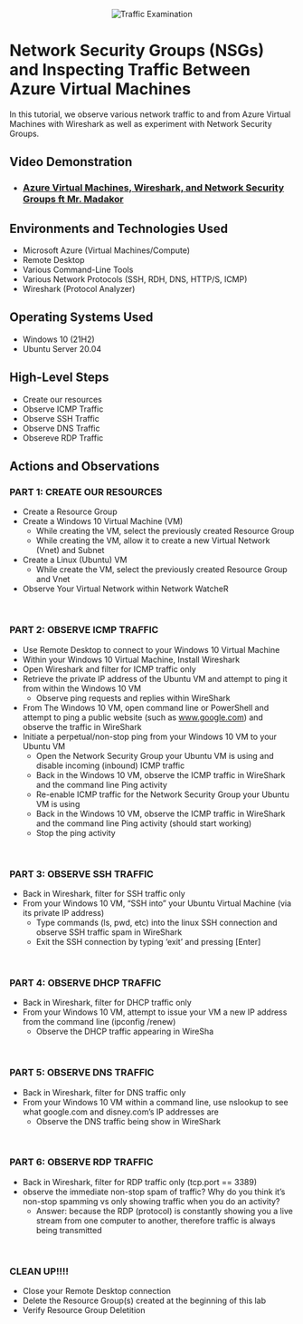 <p align="center">
<img src="https://i.imgur.com/Ua7udoS.png" alt="Traffic Examination"/>
</p>

<h1>Network Security Groups (NSGs) and Inspecting Traffic Between Azure Virtual Machines</h1>
In this tutorial, we observe various network traffic to and from Azure Virtual Machines with Wireshark as well as experiment with Network Security Groups. <br />


<h2>Video Demonstration</h2>

- ### [Azure Virtual Machines, Wireshark, and Network Security Groups ft Mr. Madakor](https://firebasestorage.googleapis.com/v0/b/coursecareers-prod.appspot.com/o/courses%2Fit-course%2FFINAL_DRAFT_Performing%20Activities%20on%20the%20Network_11.23.2022.mp4?alt=media&token=043e9c16-a99d-409b-bbee-f96f802b3287)

<h2>Environments and Technologies Used</h2>

- Microsoft Azure (Virtual Machines/Compute)
- Remote Desktop
- Various Command-Line Tools
- Various Network Protocols (SSH, RDH, DNS, HTTP/S, ICMP)
- Wireshark (Protocol Analyzer)

<h2>Operating Systems Used </h2>

- Windows 10 (21H2)
- Ubuntu Server 20.04

<h2>High-Level Steps</h2>

- Create our resources
- Observe ICMP Traffic
- Observe SSH Traffic
- Observe DNS Traffic
- Obsereve RDP Traffic

<h2>Actions and Observations</h2>

<h3>PART 1: CREATE OUR RESOURCES</h3>
<p>

- Create a Resource Group
- Create a Windows 10 Virtual Machine (VM)
  - While creating the VM, select the previously created Resource Group
  - While creating the VM, allow it to create a new Virtual Network (Vnet) and Subnet
- Create a Linux (Ubuntu) VM
  - While create the VM, select the previously created Resource Group and Vnet
- Observe Your Virtual Network within Network WatcheR

</p>
<br />

<h3>PART 2: OBSERVE ICMP TRAFFIC</h3>

<p>

- Use Remote Desktop to connect to your Windows 10 Virtual Machine
- Within your Windows 10 Virtual Machine, Install Wireshark
- Open Wireshark and filter for ICMP traffic only
- Retrieve the private IP address of the Ubuntu VM and attempt to ping it from within the Windows 10 VM
  - Observe ping requests and replies within WireShark
- From The Windows 10 VM, open command line or PowerShell and attempt to ping a public website (such as www.google.com)     and observe the traffic in WireShark
- Initiate a perpetual/non-stop ping from your Windows 10 VM to your Ubuntu VM
  - Open the Network Security Group your Ubuntu VM is using and disable incoming (inbound) ICMP traffic
  - Back in the Windows 10 VM, observe the ICMP traffic in WireShark and the command line Ping activity
  - Re-enable ICMP traffic for the Network Security Group your Ubuntu VM is using
  - Back in the Windows 10 VM, observe the ICMP traffic in WireShark and the command line Ping activity (should start         working)
  - Stop the ping activity

</p>
<br />

<h3>PART 3: OBSERVE SSH TRAFFIC</h3>

<p>

- Back in Wireshark, filter for SSH traffic only
- From your Windows 10 VM, “SSH into” your Ubuntu Virtual Machine (via its private IP address)
  - Type commands (ls, pwd, etc) into the linux SSH connection and observe SSH traffic spam in WireShark
  - Exit the SSH connection by typing ‘exit’ and pressing [Enter]

</p>
<br />

<h3>PART 4: OBSERVE DHCP TRAFFIC</h3>

<p>

- Back in Wireshark, filter for DHCP traffic only
- From your Windows 10 VM, attempt to issue your VM a new IP address from the command line (ipconfig /renew)
  - Observe the DHCP traffic appearing in WireSha

</p>
<br />

<h3>PART 5: OBSERVE DNS TRAFFIC</h3>

<p>

- Back in Wireshark, filter for DNS traffic only
- From your Windows 10 VM within a command line, use nslookup to see what google.com and disney.com’s IP addresses are
  - Observe the DNS traffic being show in WireShark

</p>
<br />

<h3>PART 6: OBSERVE RDP TRAFFIC</h3>

<p>

- Back in Wireshark, filter for RDP traffic only (tcp.port == 3389)
- observe the immediate non-stop spam of traffic? Why do you think it’s non-stop spamming vs only showing traffic when     you do an activity?
  - Answer: because the RDP (protocol) is constantly showing you a live stream from one computer to another, therefore       traffic is always being transmitted

</p>
<br />

<h3>CLEAN UP!!!!</h3>

<p>
  
- Close your Remote Desktop connection
- Delete the Resource Group(s) created at the beginning of this lab
- Verify Resource Group Deletition

</p>
<br />
